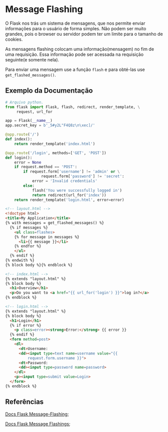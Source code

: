 # Message Flashing  

O Flask nos trás um sistema de mensagens, que nos permite enviar informações para o usuário de forma simples. Não podem ser muito grandes, pois o browser ou servidor podem ter um limite para o tamanho de cookies.  

As mensagens flashing colocam uma informação(mensagem) no fim de uma requisição. Essa informação pode ser acessada na requisição seguinte(e somente nela).  

Para enviar uma mensagem use a função `flash` e para obté-las use `get_flashed_messages()`.  

## Exemplo da Documentação  

```py
# Arquivo python.
from flask import Flask, flash, redirect, render_template, \
     request, url_for

app = Flask(__name__)
app.secret_key = b'_5#y2L"F4Q8z\n\xec]/'

@app.route('/')
def index():
    return render_template('index.html')

@app.route('/login', methods=['GET', 'POST'])
def login():
    error = None
    if request.method == 'POST':
        if request.form['username'] != 'admin' or \
                request.form['password'] != 'secret':
            error = 'Invalid credentials'
        else:
            flash('You were successfully logged in')
            return redirect(url_for('index'))
    return render_template('login.html', error=error)
```  

```html
<!-- layout.html -->
<!doctype html>
<title>My Application</title>
{% with messages = get_flashed_messages() %}
  {% if messages %}
    <ul class=flashes>
    {% for message in messages %}
      <li>{{ message }}</li>
    {% endfor %}
    </ul>
  {% endif %}
{% endwith %}
{% block body %}{% endblock %}
```  

```html
<!-- index.html -->
{% extends "layout.html" %}
{% block body %}
  <h1>Overview</h1>
  <p>Do you want to <a href="{{ url_for('login') }}">log in?</a>
{% endblock %}
```  

```html
<!-- login.html -->
{% extends "layout.html" %}
{% block body %}
  <h1>Login</h1>
  {% if error %}
    <p class=error><strong>Error:</strong> {{ error }}
  {% endif %}
  <form method=post>
    <dl>
      <dt>Username:
      <dd><input type=text name=username value="{{
          request.form.username }}">
      <dt>Password:
      <dd><input type=password name=password>
    </dl>
    <p><input type=submit value=Login>
  </form>
{% endblock %}
```  

## Referências  

[Docs Flask Message-Flashing](flask.pocoo.org/docs/1.0/quickstart/#message-flashing);  

[Docs Flask Message Flashings](http://flask.pocoo.org/docs/1.0/patterns/flashing/#message-flashing-pattern);  
